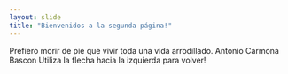 ```yaml
---
layout: slide
title: "Bienvenidos a la segunda página!"
---
```

Prefiero morir de pie que vivir toda una vida arrodillado. Antonio Carmona Bascon 
Utiliza la flecha hacia la izquierda para volver!
